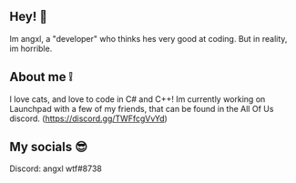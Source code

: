 ## Hey! 👋
Im angxl, a "developer" who thinks hes very good at coding. But in reality, im horrible.

## About me ❕
I love cats, and love to code in C# and C++! Im currently working on Launchpad with a few of my friends, that can be found in the All Of Us discord. (https://discord.gg/TWFfcgVvYd)

## My socials 😎
Discord: angxl wtf#8738 
